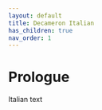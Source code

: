 ```yaml
---
layout: default
title: Decameron Italian
has_children: true
nav_order: 1
---
```


# Prologue

Italian text
